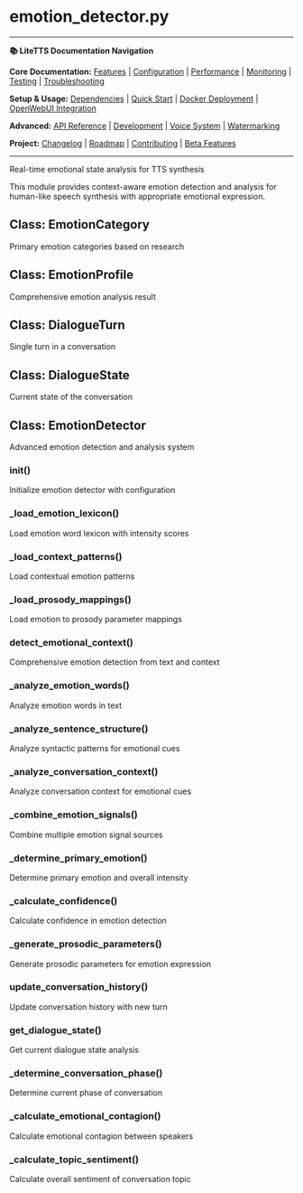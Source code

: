 # emotion_detector.py

---
**📚 LiteTTS Documentation Navigation**

**Core Documentation:** [Features](../../../../../FEATURES.md) | [Configuration](../../../../../CONFIGURATION.md) | [Performance](../../../../../PERFORMANCE.md) | [Monitoring](../../../../../MONITORING.md) | [Testing](../../../../../TESTING.md) | [Troubleshooting](../../../../../TROUBLESHOOTING.md)

**Setup & Usage:** [Dependencies](../../../../../DEPENDENCIES.md) | [Quick Start](../../../../../usage/QUICK_START_COMMANDS.md) | [Docker Deployment](../../../../../usage/DOCKER-DEPLOYMENT.md) | [OpenWebUI Integration](../../../../../usage/OPENWEBUI-INTEGRATION.md)

**Advanced:** [API Reference](../../../../API_REFERENCE.md) | [Development](../../../../../development/README.md) | [Voice System](../../../../../voices/README.md) | [Watermarking](../../../../../WATERMARKING.md)

**Project:** [Changelog](../../../../../CHANGELOG.md) | [Roadmap](../../../../../ROADMAP.md) | [Contributing](../../../../../CONTRIBUTIONS.md) | [Beta Features](../../../../../BETA_FEATURES.md)

---


Real-time emotional state analysis for TTS synthesis

This module provides context-aware emotion detection and analysis for
human-like speech synthesis with appropriate emotional expression.


## Class: EmotionCategory

Primary emotion categories based on research

## Class: EmotionProfile

Comprehensive emotion analysis result

## Class: DialogueTurn

Single turn in a conversation

## Class: DialogueState

Current state of the conversation

## Class: EmotionDetector

Advanced emotion detection and analysis system

### __init__()

Initialize emotion detector with configuration

### _load_emotion_lexicon()

Load emotion word lexicon with intensity scores

### _load_context_patterns()

Load contextual emotion patterns

### _load_prosody_mappings()

Load emotion to prosody parameter mappings

### detect_emotional_context()

Comprehensive emotion detection from text and context

### _analyze_emotion_words()

Analyze emotion words in text

### _analyze_sentence_structure()

Analyze syntactic patterns for emotional cues

### _analyze_conversation_context()

Analyze conversation context for emotional cues

### _combine_emotion_signals()

Combine multiple emotion signal sources

### _determine_primary_emotion()

Determine primary emotion and overall intensity

### _calculate_confidence()

Calculate confidence in emotion detection

### _generate_prosodic_parameters()

Generate prosodic parameters for emotion expression

### update_conversation_history()

Update conversation history with new turn

### get_dialogue_state()

Get current dialogue state analysis

### _determine_conversation_phase()

Determine current phase of conversation

### _calculate_emotional_contagion()

Calculate emotional contagion between speakers

### _calculate_topic_sentiment()

Calculate overall sentiment of conversation topic

